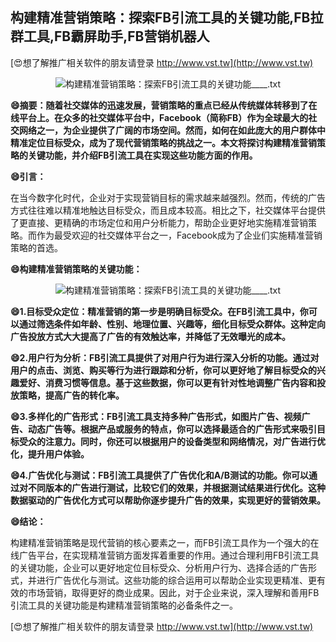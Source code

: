 ## **构建精准营销策略：探索FB引流工具的关键功能,FB拉群工具,FB霸屏助手,FB营销机器人**

[😍想了解推广相关软件的朋友请登录 http://www.vst.tw](http://www.vst.tw)

 <center><img src="https://vst.tw/MP4/tuiguang/png/1.png" alt="构建精准营销策略：探索FB引流工具的关键功能____.txt"></center>

**😄摘要：随着社交媒体的迅速发展，营销策略的重点已经从传统媒体转移到了在线平台上。在众多的社交媒体平台中，Facebook（简称FB）作为全球最大的社交网络之一，为企业提供了广阔的市场空间。然而，如何在如此庞大的用户群体中精准定位目标受众，成为了现代营销策略的挑战之一。本文将探讨构建精准营销策略的关键功能，并介绍FB引流工具在实现这些功能方面的作用。**

**😄引言：**

在当今数字化时代，企业对于实现营销目标的需求越来越强烈。然而，传统的广告方式往往难以精准地触达目标受众，而且成本较高。相比之下，社交媒体平台提供了更直接、更精确的市场定位和用户分析能力，帮助企业更好地实施精准营销策略。而作为最受欢迎的社交媒体平台之一，Facebook成为了企业们实施精准营销策略的首选。

**😄构建精准营销策略的关键功能：**

 <center><img src="https://vst.tw/MP4/tuiguang/png/6.png" alt="构建精准营销策略：探索FB引流工具的关键功能____.txt"></center>

**😄1.目标受众定位：精准营销的第一步是明确目标受众。在FB引流工具中，你可以通过筛选条件如年龄、性别、地理位置、兴趣等，细化目标受众群体。这种定向广告投放方式大大提高了广告的有效触达率，并降低了无效曝光的成本。**

**😄2.用户行为分析：FB引流工具提供了对用户行为进行深入分析的功能。通过对用户的点击、浏览、购买等行为进行跟踪和分析，你可以更好地了解目标受众的兴趣爱好、消费习惯等信息。基于这些数据，你可以更有针对性地调整广告内容和投放策略，提高广告的转化率。**

**😄3.多样化的广告形式：FB引流工具支持多种广告形式，如图片广告、视频广告、动态广告等。根据产品或服务的特点，你可以选择最适合的广告形式来吸引目标受众的注意力。同时，你还可以根据用户的设备类型和网络情况，对广告进行优化，提升用户体验。**

**😄4.广告优化与测试：FB引流工具提供了广告优化和A/B测试的功能。你可以通过对不同版本的广告进行测试，比较它们的效果，并根据测试结果进行优化。这种数据驱动的广告优化方式可以帮助你逐步提升广告的效果，实现更好的营销效果。**

**😄结论：**

构建精准营销策略是现代营销的核心要素之一，而FB引流工具作为一个强大的在线广告平台，在实现精准营销方面发挥着重要的作用。通过合理利用FB引流工具的关键功能，企业可以更好地定位目标受众、分析用户行为、选择合适的广告形式，并进行广告优化与测试。这些功能的综合运用可以帮助企业实现更精准、更有效的市场营销，取得更好的商业成果。因此，对于企业来说，深入理解和善用FB引流工具的关键功能是构建精准营销策略的必备条件之一。

[😍想了解推广相关软件的朋友请登录 http://www.vst.tw](http://www.vst.tw)



